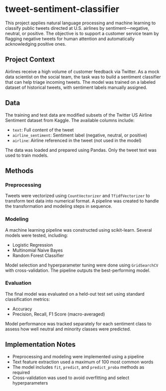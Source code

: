 # tweet-sentiment-classifier
This project applies natural language processing and machine learning to classify public tweets directed at U.S. airlines by sentiment—negative, neutral, or positive. The objective is to support a customer service team by flagging negative tweets for human attention and automatically acknowledging positive ones.


## Project Context

Airlines receive a high volume of customer feedback via Twitter. As a mock data scientist on the social team, the task was to build a sentiment classifier that can help triage incoming tweets. The model was trained on a labeled dataset of historical tweets, with sentiment labels manually assigned.

## Data

The training and test data are modified subsets of the Twitter US Airline Sentiment dataset from Kaggle. The available columns include:

- `text`: Full content of the tweet
- `airline_sentiment`: Sentiment label (negative, neutral, or positive)
- `airline`: Airline referenced in the tweet (not used in the model)


The data was loaded and prepared using Pandas. Only the tweet text was used to train models.

## Methods

### Preprocessing

Tweets were vectorized using `CountVectorizer` and `TfidfVectorizer` to transform text data into numerical format. A pipeline was created to handle the transformation and modeling steps in sequence.

### Modeling

A machine learning pipeline was constructed using scikit-learn. Several models were tested, including:

- Logistic Regression
- Multinomial Naive Bayes
- Random Forest Classifier

Model selection and hyperparameter tuning were done using `GridSearchCV` with cross-validation. The pipeline outputs the best-performing model.

### Evaluation

The final model was evaluated on a held-out test set using standard classification metrics:

- Accuracy
- Precision, Recall, F1 Score (macro-averaged)

Model performance was tracked separately for each sentiment class to assess how well neutral and minority classes were predicted.

## Implementation Notes

- Preprocessing and modeling were implemented using a pipeline
- Text feature extraction used a maximum of 100 most common words
- The model includes `fit`, `predict`, and `predict_proba` methods as required
- Cross-validation was used to avoid overfitting and select hyperparameters


